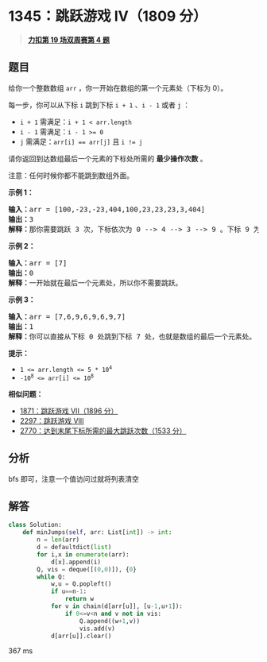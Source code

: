 # 1345：跳跃游戏 IV（1809 分）


> <u>**[力扣第 19 场双周赛第 4 题](https://leetcode.cn/problems/jump-game-iv/)**</u>

## 题目

<p>给你一个整数数组 <code>arr</code> ，你一开始在数组的第一个元素处（下标为 0）。</p>

<p>每一步，你可以从下标 <code>i</code> 跳到下标 <code>i + 1</code> 、<code>i - 1</code> 或者 <code>j</code> ：</p>

<ul>
<li><code>i + 1</code> 需满足：<code>i + 1 &lt; arr.length</code></li>
<li><code>i - 1</code> 需满足：<code>i - 1 &gt;= 0</code></li>
<li><code>j</code> 需满足：<code>arr[i] == arr[j]</code> 且 <code>i != j</code></li>
</ul>

<p>请你返回到达数组最后一个元素的下标处所需的 <strong>最少操作次数</strong> 。</p>

<p>注意：任何时候你都不能跳到数组外面。</p>



<p><strong>示例 1：</strong></p>

<pre>
<strong>输入：</strong>arr = [100,-23,-23,404,100,23,23,23,3,404]
<strong>输出：</strong>3
<strong>解释：</strong>那你需要跳跃 3 次，下标依次为 0 --&gt; 4 --&gt; 3 --&gt; 9 。下标 9 为数组的最后一个元素的下标。
</pre>

<p><strong>示例 2：</strong></p>

<pre>
<strong>输入：</strong>arr = [7]
<strong>输出：</strong>0
<strong>解释：</strong>一开始就在最后一个元素处，所以你不需要跳跃。
</pre>

<p><strong>示例 3：</strong></p>

<pre>
<strong>输入：</strong>arr = [7,6,9,6,9,6,9,7]
<strong>输出：</strong>1
<strong>解释：</strong>你可以直接从下标 0 处跳到下标 7 处，也就是数组的最后一个元素处。
</pre>



<p><strong>提示：</strong></p>
<meta charset="UTF-8" />

<ul>
<li><code>1 &lt;= arr.length &lt;= 5 * 10<sup>4</sup></code></li>
<li><code>-10<sup>8</sup> &lt;= arr[i] &lt;= 10<sup>8</sup></code></li>
</ul>


**相似问题：**
- [1871：跳跃游戏 VII（1896 分）](/leetcode/1871)
- [2297：跳跃游戏 VIII](/leetcode/2297)
- [2770：达到末尾下标所需的最大跳跃次数（1533 分）](/leetcode/2770)


## 分析

bfs 即可，注意一个值访问过就将列表清空

## 解答


```python
class Solution:
    def minJumps(self, arr: List[int]) -> int:
        n = len(arr)
        d = defaultdict(list)
        for i,x in enumerate(arr):
            d[x].append(i)
        Q, vis = deque([(0,0)]), {0}
        while Q:
            w,u = Q.popleft()
            if u==n-1:
                return w
            for v in chain(d[arr[u]], [u-1,u+1]):
                if 0<=v<n and v not in vis:
                    Q.append((w+1,v))
                    vis.add(v)
            d[arr[u]].clear()
```
367 ms
